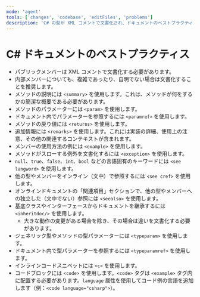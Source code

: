 ```yaml
---
mode: 'agent'
tools: ['changes', 'codebase', 'editFiles', 'problems']
description: 'C# の型が XML コメントで文書化され、ドキュメントのベストプラクティスに従っていることを確認する'
---
```


# C# ドキュメントのベストプラクティス

- パブリックメンバーは XML コメントで文書化する必要があります。
- 内部メンバーについても、複雑であったり、自明でない場合は文書化することを推奨します。
- メソッドの説明には `<summary>` を使用します。これは、メソッドが何をするかの簡潔な概要である必要があります。
- メソッドのパラメーターには `<param>` を使用します。
- ドキュメント内でパラメーターを参照するには `<paramref>` を使用します。
- メソッドの戻り値には `<returns>` を使用します。
- 追加情報には `<remarks>` を使用します。これには実装の詳細、使用上の注意、その他の関連するコンテキストが含まれます。
- メンバーの使用方法の例には `<example>` を使用します。
- メソッドがスローする例外を文書化するには `<exception>` を使用します。
- `null`、`true`、`false`、`int`、`bool` などの言語固有のキーワードには `<see langword>` を使用します。
- 他の型やメンバーをインライン（文中）で参照するには `<see cref>` を使用します。
- オンラインドキュメントの「関連項目」セクションで、他の型やメンバーへの独立した（文中でない）参照には `<seealso>` を使用します。
- 基底クラスやインターフェースからドキュメントを継承するには `<inheritdoc/>` を使用します。
  - 大きな動作の変更がある場合を除き、その場合は違いを文書化する必要があります。
- ジェネリック型やメソッドの型パラメーターには `<typeparam>` を使用します。
- ドキュメント内で型パラメーターを参照するには `<typeparamref>` を使用します。
- インラインコードスニペットには `<c>` を使用します。
- コードブロックには `<code>` を使用します。`<code>` タグは `<example>` タグ内に配置する必要があります。`language` 属性を使用してコード例の言語を追加します（例：`<code language="csharp">`）。